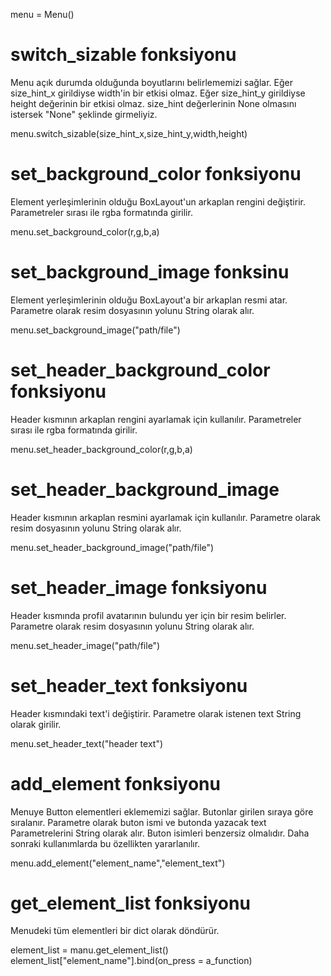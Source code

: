 menu = Menu()

<h1> switch_sizable fonksiyonu </h1>

Menu açık durumda olduğunda boyutlarını belirlememizi sağlar.
Eğer size_hint_x girildiyse width'in bir etkisi olmaz.
Eğer size_hint_y girildiyse height değerinin bir etkisi olmaz.
size_hint değerlerinin None olmasını istersek "None" şeklinde girmeliyiz.

menu.switch_sizable(size_hint_x,size_hint_y,width,height)

<h1> set_background_color fonksiyonu </h1>

Element yerleşimlerinin olduğu BoxLayout'un arkaplan rengini değiştirir.
Parametreler sırası ile rgba formatında girilir.

menu.set_background_color(r,g,b,a)

<h1> set_background_image fonksinu  </h1>

Element yerleşimlerinin olduğu BoxLayout'a bir arkaplan resmi atar.
Parametre olarak resim dosyasının yolunu String olarak alır.

menu.set_background_image("path/file")

<h1> set_header_background_color fonksiyonu </h1>

Header kısmının arkaplan rengini ayarlamak için kullanılır.
Parametreler sırası ile rgba formatında girilir.

menu.set_header_background_color(r,g,b,a)

<h1> set_header_background_image </h1>

Header kısmının arkaplan resmini ayarlamak için kullanılır.
Parametre olarak resim dosyasının yolunu String olarak alır.

menu.set_header_background_image("path/file")

<h1> set_header_image fonksiyonu </h1>

Header kısmında profil avatarının bulundu yer için bir resim belirler.
Parametre olarak resim dosyasının yolunu String olarak alır.

menu.set_header_image("path/file")

<h1> set_header_text fonksiyonu </h1>

Header kısmındaki text'i değiştirir.
Parametre olarak istenen text String olarak girilir.

menu.set_header_text("header text")

<h1> add_element fonksiyonu </h1>

Menuye Button elementleri eklememizi sağlar.
Butonlar girilen sıraya göre sıralanır.
Parametre olarak buton ismi ve butonda yazacak text Parametrelerini String olarak alır.
Buton isimleri benzersiz olmalıdır. Daha sonraki kullanımlarda bu özellikten yararlanılır.

menu.add_element("element_name","element_text")

<h1> get_element_list fonksiyonu </h1>

Menudeki tüm elementleri bir dict olarak döndürür.

element_list = manu.get_element_list()
element_list["element_name"].bind(on_press = a_function)